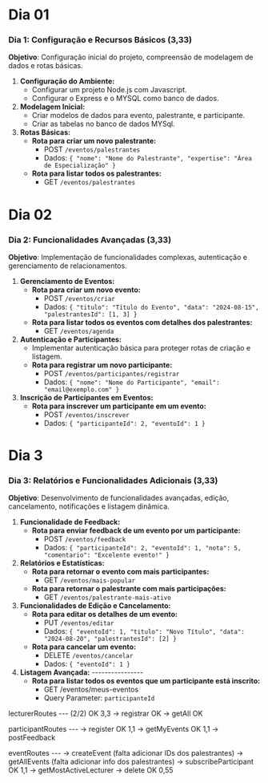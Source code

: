 # Dia 01

### **Dia 1: Configuração e Recursos Básicos (3,33)**

**Objetivo**: Configuração inicial do projeto, compreensão de modelagem de dados e rotas básicas.

1. **Configuração do Ambiente:**
    - Configurar um projeto Node.js com Javascript.
    - Configurar o Express e o MYSQL como banco de dados.
2. **Modelagem Inicial:**
    - Criar modelos de dados para evento, palestrante, e participante.
    - Criar as tabelas no banco de dados MYSql.
3. **Rotas Básicas:**
    - **Rota para criar um novo palestrante:**
        - POST `/eventos/palestrantes`
        - Dados: `{ "nome": "Nome do Palestrante", "expertise": "Área de Especialização" }`
    - **Rota para listar todos os palestrantes:**
        - GET `/eventos/palestrantes`



# Dia 02

### **Dia 2: Funcionalidades Avançadas (3,33)**

**Objetivo**: Implementação de funcionalidades complexas, autenticação e gerenciamento de relacionamentos.

1. **Gerenciamento de Eventos:**
    - **Rota para criar um novo evento:**
        - POST `/eventos/criar`
        - Dados: `{ "titulo": "Título do Evento", "data": "2024-08-15", "palestrantesId": [1, 3] }`
    - **Rota para listar todos os eventos com detalhes dos palestrantes:**
        - GET `/eventos/agenda`
2. **Autenticação e Participantes:**
    - Implementar autenticação básica para proteger rotas de criação e listagem.
    - **Rota para registrar um novo participante:**
        - POST `/eventos/participantes/registrar`
        - Dados: `{ "nome": "Nome do Participante", "email": "email@exemplo.com" }`
3. **Inscrição de Participantes em Eventos:**
    - **Rota para inscrever um participante em um evento:**
        - POST `/eventos/inscrever`
        - Dados: `{ "participanteId": 2, "eventoId": 1 }`

# Dia 3

### **Dia 3: Relatórios e Funcionalidades Adicionais (3,33)**

**Objetivo**: Desenvolvimento de funcionalidades avançadas, edição, cancelamento, notificações e listagem dinâmica.

1. **Funcionalidade de Feedback:**
    - **Rota para enviar feedback de um evento por um participante:**
        - POST `/eventos/feedback`
        - Dados: `{ "participanteId": 2, "eventoId": 1, "nota": 5, "comentario": "Excelente evento!" }`
2. **Relatórios e Estatísticas:**
    - **Rota para retornar o evento com mais participantes:**
        - GET `/eventos/mais-popular`
    - **Rota para retornar o palestrante com mais participações:**
        - GET `/eventos/palestrante-mais-ativo`
3. **Funcionalidades de Edição e Cancelamento:**
    - **Rota para editar os detalhes de um evento:**
        - PUT `/eventos/editar`
        - Dados: `{ "eventoId": 1, "titulo": "Novo Título", "data": "2024-08-20", "palestrantesId": [2] }`
    - **Rota para cancelar um evento:**
        - DELETE `/eventos/cancelar`
        - Dados: `{ "eventoId": 1 }`
4. **Listagem Avançada:** ----------------
    - **Rota para listar todos os eventos que um participante está inscrito:**
        - GET /eventos/meus-eventos
        - Query Parameter: `participanteId`


lecturerRoutes --- (2/2) OK 3,3
-> registrar OK
-> getAll OK

participantRoutes ---
-> register OK 1,1
-> getMyEvents OK 1,1
-> postFeedback

eventRoutes ---
-> createEvent (falta adicionar IDs dos palestrantes) 
-> getAllEvents (falta adicionar info dos palestrantes)
-> subscribeParticipant OK 1,1
-> getMostActiveLecturer 
-> delete OK 0,55